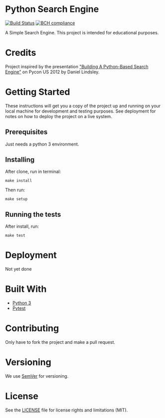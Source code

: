 # Python Search Engine

[![Build Status](https://travis-ci.org/MagnunAVF/Python-Based-Search-Engine.svg?branch=master)](https://travis-ci.org/MagnunAVF/Python-Based-Search-Engine)
[![BCH compliance](https://bettercodehub.com/edge/badge/MagnunAVF/Python-Based-Search-Engine?branch=master)](https://bettercodehub.com/)

A Simple Search Engine.
This project is intended for educational purposes.

# Credits

Project inspired by the presentation ["Building A Python-Based Search Engine"](https://www.youtube.com/watch?v=cY7pE7vX6MU) on Pycon
US 2012 by Daniel Lindsley.

# Getting Started

These instructions will get you a copy of the project up and running on your local machine for development and testing purposes. See deployment for notes on how to deploy the project on a live system.

## Prerequisites

Just needs a python 3 environment.

## Installing

After clone, run in terminal:
```
make install
```
Then run:
```
make setup
```

## Running the tests

After install, run:
```
make test
```

# Deployment

Not yet done

# Built With

* [Python 3](https://www.python.org/)
* [Pytest](https://docs.pytest.org/en/latest/)

# Contributing

Only have to fork the project and make a pull request.

# Versioning

We use [SemVer](http://semver.org/) for versioning.

# License

See the [LICENSE](LICENSE.md) file for license rights and limitations (MIT).
